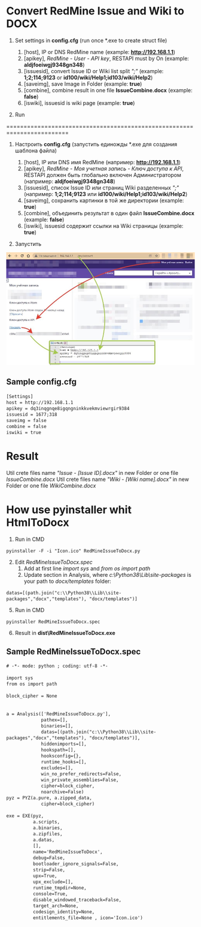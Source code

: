 # Convert RedMine Issue and Wiki to DOCX

1. Set settings in **config.cfg** (run once *.exe to create struct file)
   1. [host], IP or DNS RedMine name (example: **http://192.168.1.1**)
   2. [apikey], *RedMine - User - API key*, RESTAPI must by On (example: **aldjfoeiwgj9348gn348**)
   3. [issuesid], convert Issue ID or Wiki list split *";"* (example: **1;2;114;9123** or **id100/wiki/Help1;id103/wiki/Help2**)
   4. [saveimg], save Image in Folder (example: **true**)
   5. [combine], combine result in one file **IssueCombine.docx** (example: **false**)
   6. [iswiki], issuesid is wiki page (example: **true**)

2. Run

========================================================================
1. Настроить **config.cfg** (запустить единожды *.exe для создания шаблона файла)
   1. [host], IP или DNS имя RedMine (например: **http://192.168.1.1**)
   2. [apikey], *RedMine - Моя учетная запись - Ключ доступа к API*, RESTAPI должен быть глобально включен Администратором (например: **aldjfoeiwgj9348gn348**)
   3. [issuesid], список Issue ID или страниц Wiki разделенных *";"* (например: **1;2;114;9123** или **id100/wiki/Help1;id103/wiki/Help2**)
   4. [saveimg], сохранить картинки в той же директории (example: **true**)
   5. [combine], объединить результат в один файл **IssueCombine.docx** (example: **false**)
   6. [iswiki], issuesid содержит ссылки на Wiki страницы (example: **true**)

2. Запустить 

![alt text](https://github.com/MasyGreen/RedMine.IssueToDocx/blob/master/Settings%20manual%20(config.cfg).jpg)

## Sample config.cfg
```
[Settings]
host = http://192.168.1.1
apikey = dq3inqgnqe8igqngninkkvekmviewrgir9384
issuesid = 1677;318
saveimg = false
combine = false
iswiki = true
```

# Result
Util crete files name *"Issue - [Issue ID].docx"* in new Folder or one file *IssueCombine.docx*
Util crete files name *"Wiki - [Wiki name].docx"* in new Folder or one file *WikiCombine.docx*

# How use pyinstaller whit HtmlToDocx

1. Run in CMD

```
pyinstaller -F -i "Icon.ico" RedMineIssueToDocx.py
```

2. Edit *RedMineIssueToDocx.spec*
   1. Add at first line *import sys* and *from os import path*
   2. Update section in Analysis, where *c:\\Python38\\Lib\\site-packages* is your path to *docx/templates* folder:

```
datas=[(path.join("c:\\Python38\\Lib\\site-packages","docx","templates"), "docx/templates")]
```
   5. Run in CMD

```
pyinstaller RedMineIssueToDocx.spec
```
   6. Result in **dist\RedMineIssueToDocx.exe**

## Sample RedMineIssueToDocx.spec
```
# -*- mode: python ; coding: utf-8 -*-

import sys
from os import path

block_cipher = None


a = Analysis(['RedMineIssueToDocx.py'],
             pathex=[],
             binaries=[],
             datas=[(path.join("c:\\Python38\\Lib\\site-packages","docx","templates"), "docx/templates")],
             hiddenimports=[],
             hookspath=[],
             hooksconfig={},
             runtime_hooks=[],
             excludes=[],
             win_no_prefer_redirects=False,
             win_private_assemblies=False,
             cipher=block_cipher,
             noarchive=False)
pyz = PYZ(a.pure, a.zipped_data,
             cipher=block_cipher)

exe = EXE(pyz,
          a.scripts,
          a.binaries,
          a.zipfiles,
          a.datas,  
          [],
          name='RedMineIssueToDocx',
          debug=False,
          bootloader_ignore_signals=False,
          strip=False,
          upx=True,
          upx_exclude=[],
          runtime_tmpdir=None,
          console=True,
          disable_windowed_traceback=False,
          target_arch=None,
          codesign_identity=None,
          entitlements_file=None , icon='Icon.ico')
```